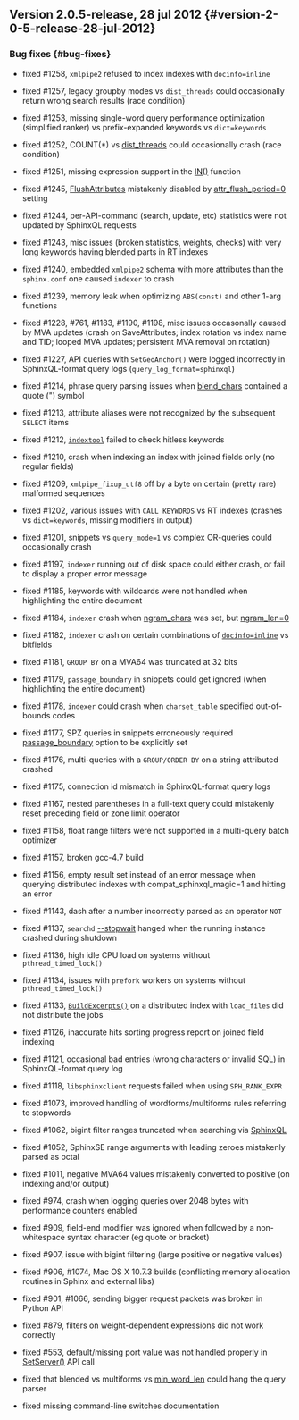 ## Version 2.0.5-release, 28 jul 2012 {#version-2-0-5-release-28-jul-2012}

### Bug fixes {#bug-fixes}

*   fixed #1258, `xmlpipe2` refused to index indexes with `docinfo=inline`

*   fixed #1257, legacy groupby modes vs `dist_threads` could occasionally return wrong search results (race condition)

*   fixed #1253, missing single-word query performance optimization (simplified ranker) vs prefix-expanded keywords vs `dict=keywords`

*   fixed #1252, COUNT(*) vs [dist_threads](../searchd_program_configuration_options/distthreads.md) could occasionally crash (race condition)

*   fixed #1251, missing expression support in the [IN()](../5_searching/expressions,_functions,_and_operators/comparison_functions.md#expr-func-in) function

*   fixed #1245, [FlushAttributes](../additional_functionality/flushattributes.md) mistakenly disabled by [attr_flush_period=0](../searchd_program_configuration_options/attrflush_period.md) setting

*   fixed #1244, per-API-command (search, update, etc) statistics were not updated by SphinxQL requests

*   fixed #1243, misc issues (broken statistics, weights, checks) with very long keywords having blended parts in RT indexes

*   fixed #1240, embedded `xmlpipe2` schema with more attributes than the `sphinx.conf` one caused `indexer` to crash

*   fixed #1239, memory leak when optimizing `ABS(const)` and other 1-arg functions

*   fixed #1228, #761, #1183, #1190, #1198, misc issues occasonally caused by MVA updates (crash on SaveAttributes; index rotation vs index name and TID; looped MVA updates; persistent MVA removal on rotation)

*   fixed #1227, API queries with `SetGeoAnchor()` were logged incorrectly in SphinxQL-format query logs (`query_log_format=sphinxql`)

*   fixed #1214, phrase query parsing issues when [blend_chars](../index_configuration_options/blendchars.md) contained a quote (&quot;) symbol

*   fixed #1213, attribute aliases were not recognized by the subsequent `SELECT` items

*   fixed #1212, [`indextool`](../indextool_command_reference.md) failed to check hitless keywords

*   fixed #1210, crash when indexing an index with joined fields only (no regular fields)

*   fixed #1209, `xmlpipe_fixup_utf8` off by a byte on certain (pretty rare) malformed sequences

*   fixed #1202, various issues with `CALL KEYWORDS` vs RT indexes (crashes vs `dict=keywords`, missing modifiers in output)

*   fixed #1201, snippets vs `query_mode=1` vs complex OR-queries could occasionally crash

*   fixed #1197, `indexer` running out of disk space could either crash, or fail to display a proper error message

*   fixed #1185, keywords with wildcards were not handled when highlighting the entire document

*   fixed #1184, `indexer` crash when [ngram_chars](../index_configuration_options/ngramchars.md) was set, but [ngram_len=0](../index_configuration_options/ngramlen.md)

*   fixed #1182, `indexer` crash on certain combinations of [`docinfo=inline`](../index_configuration_options/docinfo.md) vs bitfields

*   fixed #1181, `GROUP BY` on a MVA64 was truncated at 32 bits

*   fixed #1179, `passage_boundary` in snippets could get ignored (when highlighting the entire document)

*   fixed #1178, `indexer` could crash when `charset_table` specified out-of-bounds codes

*   fixed #1177, SPZ queries in snippets erroneously required [passage_boundary](../additional_functionality/buildexcerpts.md) option to be explicitly set

*   fixed #1176, multi-queries with a `GROUP/ORDER BY` on a string attributed crashed

*   fixed #1175, connection id mismatch in SphinxQL-format query logs

*   fixed #1167, nested parentheses in a full-text query could mistakenly reset preceding field or zone limit operator

*   fixed #1158, float range filters were not supported in a multi-query batch optimizer

*   fixed #1157, broken gcc-4.7 build

*   fixed #1156, empty result set instead of an error message when querying distributed indexes with compat_sphinxql_magic=1 and hitting an error

*   fixed #1143, dash after a number incorrectly parsed as an operator `NOT`

*   fixed #1137, `searchd` [--stopwait](../searchd_command_reference.md) hanged when the running instance crashed during shutdown

*   fixed #1136, high idle CPU load on systems without `pthread_timed_lock()`

*   fixed #1134, issues with `prefork` workers on systems without `pthread_timed_lock()`

*   fixed #1133, [`BuildExcerpts()`](../additional_functionality/buildexcerpts.md) on a distributed index with `load_files` did not distribute the jobs

*   fixed #1126, inaccurate hits sorting progress report on joined field indexing

*   fixed #1121, occasional bad entries (wrong characters or invalid SQL) in SphinxQL-format query log

*   fixed #1118, `libsphinxclient` requests failed when using `SPH_RANK_EXPR`

*   fixed #1073, improved handling of wordforms/multiforms rules referring to stopwords

*   fixed #1062, bigint filter ranges truncated when searching via [SphinxQL](../8_sphinxql_reference/README.md)

*   fixed #1052, SphinxSE range arguments with leading zeroes mistakenly parsed as octal

*   fixed #1011, negative MVA64 values mistakenly converted to positive (on indexing and/or output)

*   fixed #974, crash when logging queries over 2048 bytes with performance counters enabled

*   fixed #909, field-end modifier was ignored when followed by a non-whitespace syntax character (eg quote or bracket)

*   fixed #907, issue with bigint filtering (large positive or negative values)

*   fixed #906, #1074, Mac OS X 10.7.3 builds (conflicting memory allocation routines in Sphinx and external libs)

*   fixed #901, #1066, sending bigger request packets was broken in Python API

*   fixed #879, filters on weight-dependent expressions did not work correctly

*   fixed #553, default/missing port value was not handled properly in [SetServer()](../general_api_functions/setserver.md) API call

*   fixed that blended vs multiforms vs [min_word_len](../index_configuration_options/minword_len.md) could hang the query parser

*   fixed missing command-line switches documentation